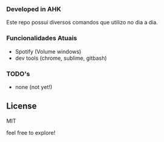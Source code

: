 
### Developed in AHK

Este repo possui diversos comandos que utilizo no dia a dia.


### Funcionalidades Atuais
 - Spotify (Volume windows)
 - dev tools (chrome, sublime, gitbash)


### TODO's
 - none (not yet!)

License
----

MIT


feel free to explore!
